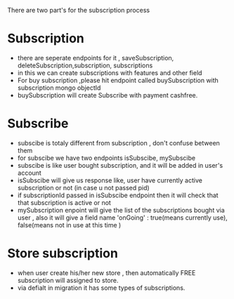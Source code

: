 There are two part's for the subscription process

# Subscription

- there are seperate endpoints for it , saveSubscription, deleteSubscription,subscription, subscriptions
- in this we can create subscriptions with features and other field
- For buy subscription ,please hit endpoint called buySubscription with subscription mongo objectId
- buySubscription will create Subscribe with payment cashfree.

# Subscribe

- subscibe is totaly different from subscription , don't confuse between them
- for subscibe we have two endpoints isSubscibe, mySubscibe
- subscibe is like user bought subscription, and it will be added in user's account
- isSubscibe will give us response like, user have currently active subscription or not (in case u not passed pid)
- if subscriptionId passed in isSubscibe endpoint then it will check that that subscription is active or not
- mySubscription enpoint will give the list of the subscriptions bought via user , also it will give a field name 'onGoing' : true(means currently use), false(means not in use at this time )

# Store subscription

- when user create his/her new store , then automatically FREE subscription will assigned to store.
- via defialt in migration it has some types of subscriptions.
